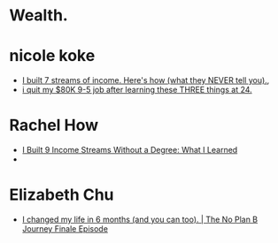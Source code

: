 # Wealth.
# nicole koke
- [I built 7 streams of income. Here's how (what they NEVER tell you).](https://youtu.be/j4-LAzFqNDk),
- [i quit my $80K 9-5 job after learning these THREE things at 24.](https://youtu.be/CIRPcG17dHk)

#  Rachel How
- [I Built 9 Income Streams Without a Degree: What I Learned](https://youtu.be/nhTxtl7MlbE)
-
# Elizabeth Chu
- [I changed my life in 6 months (and you can too). | The No Plan B Journey Finale Episode](https://youtu.be/J7oIZBPSf2w)
